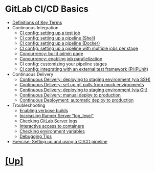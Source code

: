 # GitLab CI/CD Basics
- [Definitions of Key Terms](00-key-definitions.md)
- Continuous Integration
  - [CI config: setting up a test job](01-single-test-job.md)
  - [CI config: setting up a pipeline (Shell)](02-simple-3-stage-shell-pipeline.md)
  - [CI config: setting up a pipeline (Docker)](03-simple-3-stage-docker-pipeline.md)
  - [CI config: setting up a pipeline with multiple jobs per stage](05-ci.md)
  - [Concurrency: build admin page](10-builds-admin.md)
  - [Concurrency: enabling job parallelization](20-concurrent-builds.md)
  - [CI config: customizing your pipeline stages](30-custom-stages.md)
  - [CI config: integrating with an external test framework (PHPUnit)](40-testing-with-phpunit.md)
- Continuous Delivery
  - [Continuous Delivery: deploying to staging environment (via SSH)](42-deploying-to-stage-via-ssh.md)
  - [Continuous Delivery: set up git pulls from mock environments](44-set-up-git-pulls-from-mock-envs.md)
  - [Continuous Delivery: deploying to staging environment (via Git)](45-deploying-to-stage-via-git.md)
  - [Continuous Delivery: manual deploy to production](50-manual-deploy-to-production.md)
  - [Continuous Deployment: automatic deploy to production](55-continuous-deployment.md)
- Troubleshooting
  - [Enabling verbose builds](90-debugging-builds.md)
  - [Increasing Runner Server "log_level"](100-increasing-loglevel.md)
  - [Checking GitLab Server logs](110-gitlab-logs.md)
  - [Interactive access to containers](115-interactive-containers.md)
  - [Checking environment variables](118-env-vars.md)
  - [Debugging Tips](120-debugging.md)
- [Exercise: Setting up and using a CI/CD pipeline](200-practical-exercise.md)


# [[Up]](../README.md)
